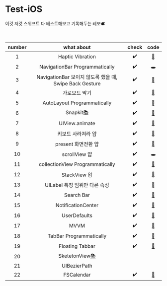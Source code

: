 # Test-iOS
이것 저것 스위프트 다 테스트해보고 기록해두는 레포🕊

<br>

| number   |      what about      |  check  | code |
|:----------:|:-------------:|:------:|:------:|
| 1 |  Haptic Vibration | ✔️ | [📂](https://github.com/yangsubinn/Test-iOS/blob/master/Test/Test/Source/ViewControllers/ViewController.swift) |
| 2 |  NavigationBar Programmatically | ✔️ |🕳|
| 3 | NavigationBar 보이지 않도록 했을 때, Swipe Back Gesture |   ✔️  | [📂](https://github.com/yangsubinn/Test-iOS/blob/master/Test/Test/Source/ViewControllers/FirstNaviVC.swift)
| 4 | 가로모드 막기 |   ✔️  | [📂](https://github.com/yangsubinn/Test-iOS/blob/master/Test/Test/Source/Supports/AppDelegate.swift) |
| 5 | AutoLayout Programmatically |  ✔️   | [📂](https://github.com/yangsubinn/Test-iOS/blob/master/Test/Test/Source/ViewControllers/SecondViewController.swift) |
| 6 | Snapkit[📚](https://github.com/SnapKit/SnapKit) |   ✔️  | [📂](https://github.com/yangsubinn/Test-iOS/blob/master/Test/Test/Source/ViewControllers/SecondViewController.swift) |
| 7 | UIView.animate | ✔️  | [📂](https://github.com/yangsubinn/Test-iOS/blob/master/Test/Test/Source/ViewControllers/AnimationVC.swift) |
| 8 | 키보드 사라져라 얍 | ✔️ | [📂](https://github.com/yangsubinn/Test-iOS/blob/master/Test/Test/Source/ViewControllers/KeyboardVC.swift) |
| 9 | present 화면전환 얍 | ✔️ | [📂](https://github.com/yangsubinn/Test-iOS/blob/master/Test/Test/Source/ViewControllers/PresentBeforeVC.swift) |
| 10 | scrollView 얍 | ✔️ |🕳 |
| 11 | collectionView Programmatically | ✔️ |[📂](https://github.com/yangsubinn/Test-iOS/tree/master/Test/Test/Source/ViewControllers/Header) |
| 12 | StackView 얍 | ✔️ | [📂](https://github.com/yangsubinn/Test-iOS/blob/master/Test/Test/Source/ViewControllers/StackViewVC.swift) |
| 13 | UILabel 특정 범위만 다른 속성 | ✔️ | [📂](https://github.com/yangsubinn/Test-iOS/blob/master/Test/Test/Source/ViewControllers/LabelVC.swift) |
| 14 | Search Bar | ✔️ | [📂](https://github.com/UXThinkBig/YangSuBin/blob/master/UXThinkBig-SearchBar/UXThinkBig-SearchBar/Source/ViewControllers/ViewController.swift) |
| 15 | NotificationCenter | ✔️ |[📂](https://github.com/yangsubinn/Test-iOS/blob/master/Test/Test/Source/ViewControllers/NotiVC.swift) |
| 16 | UserDefaults | ✔️ |[📂](https://github.com/yangsubinn/Test-iOS/blob/master/Test/Test/Source/ViewControllers/SecondNaviVC.swift) |
| 17 | MVVM | ✔️ |[📂](https://github.com/yangsubinn/Test-iOS/tree/master/Test-MVVM) |
| 18 | TabBar Programmatically | ✔️ | [📂](https://github.com/yangsubinn/Test-iOS/tree/master/Test/Test/Source/ViewControllers/Tabbar) |
| 19 | Floating Tabbar | ✔️ | [📂](https://github.com/yangsubinn/Test-iOS/tree/master/Test/Test/Source/ViewControllers/FloatingTabbar) |
| 20 | SketetonView[📚](https://github.com/Juanpe/SkeletonView) | | |
| 21 | UIBezierPath | | |
| 22 | FSCalendar | ✔️ | [📂](https://github.com/yangsubinn/Test-iOS/blob/master/Calendar/Calendar/ViewController.swift) |
